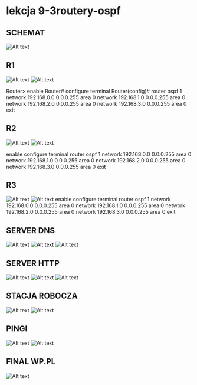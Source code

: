 # lekcja 9-3routery-ospf

## SCHEMAT
![Alt text](image-4.png)


## R1
![Alt text](image-2.png)
![Alt text](image-3.png)


Router> enable
Router# configure terminal
Router(config)# router ospf 1
network 192.168.0.0 0.0.0.255 area 0
network 192.168.1.0 0.0.0.255 area 0
network 192.168.2.0 0.0.0.255 area 0
network 192.168.3.0 0.0.0.255 area 0
exit


## R2
![Alt text](image-11.png)
![Alt text](image-12.png)

enable
configure terminal
router ospf 1
network 192.168.0.0 0.0.0.255 area 0
network 192.168.1.0 0.0.0.255 area 0
network 192.168.2.0 0.0.0.255 area 0
network 192.168.3.0 0.0.0.255 area 0
exit

## R3
![Alt text](image-13.png)
![Alt text](image-14.png)
enable
configure terminal
router ospf 1
network 192.168.0.0 0.0.0.255 area 0
network 192.168.1.0 0.0.0.255 area 0
network 192.168.2.0 0.0.0.255 area 0
network 192.168.3.0 0.0.0.255 area 0
exit

## SERVER DNS
![Alt text](image-5.png)
![Alt text](image-6.png)
![Alt text](image-7.png)

## SERVER HTTP
![Alt text](image-8.png)
![Alt text](image-9.png)
![Alt text](image-10.png)

## STACJA ROBOCZA
![Alt text](image.png)
![Alt text](image-1.png)

## PINGI 
![Alt text](image-15.png)
![Alt text](image-16.png)

## FINAL WP.PL
![Alt text](image-17.png)

